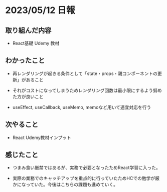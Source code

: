 # 2023/05/12 日報

## 取り組んだ内容

- React基礎 Udemy 教材

## わかったこと

- 再レンダリングが起きる条件として「state・props・親コンポーネントの更新」があること

- それがコストになってしまうためレンダリング回数は最小限にするよう努めた方が良いこと

- useEffect, useCallback, useMemo, memoなど用いて適宜対応を行う

## 次やること

- React Udemy教材インプット

## 感じたこと

- つまみ食い厳禁ではあるが、実務で必要となったためReact学習に入った。

- 実際の業務でのキャッチアップを重点的に行っていたためHCでの勉学が厳かになっていた。今後はこちらの課題も進めていく。
